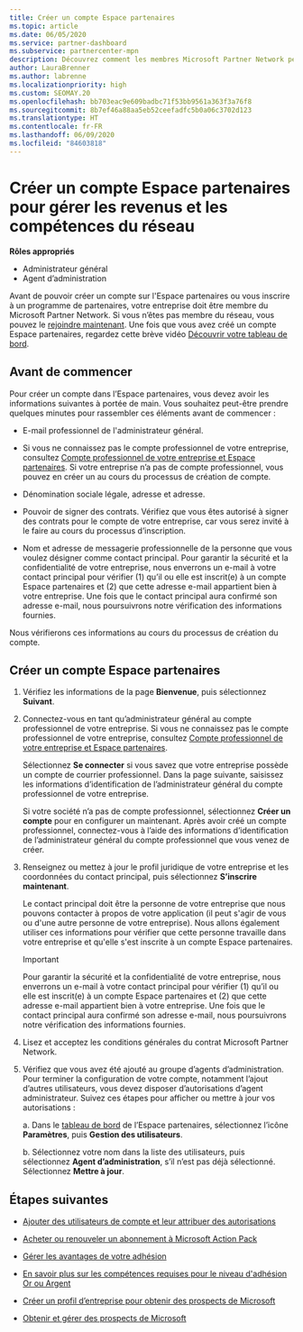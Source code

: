 ```yaml
---
title: Créer un compte Espace partenaires
ms.topic: article
ms.date: 06/05/2020
ms.service: partner-dashboard
ms.subservice: partnercenter-mpn
description: Découvrez comment les membres Microsoft Partner Network peuvent créer un compte Espace partenaires pour gérer leurs revenus et leurs compétences du réseau.
author: LauraBrenner
ms.author: labrenne
ms.localizationpriority: high
ms.custom: SEOMAY.20
ms.openlocfilehash: bb703eac9e609badbc71f53bb9561a363f3a76f8
ms.sourcegitcommit: 8b7ef46a88aa5eb52ceefadfc5b0a06c3702d123
ms.translationtype: HT
ms.contentlocale: fr-FR
ms.lasthandoff: 06/09/2020
ms.locfileid: "84603818"
---
```

# <a name="create-a-partner-center-account-to-manage-network-benefits-and-competencies"></a>Créer un compte Espace partenaires pour gérer les revenus et les compétences du réseau

**Rôles appropriés**

- Administrateur général
- Agent d’administration

Avant de pouvoir créer un compte sur l'Espace partenaires ou vous inscrire à un programme de partenaires, votre entreprise doit être membre du Microsoft Partner Network. Si vous n’êtes pas membre du réseau, vous pouvez le [rejoindre maintenant](https://partner.microsoft.com/commercial#). Une fois que vous avez créé un compte Espace partenaires, regardez cette brève vidéo [Découvrir votre tableau de bord](https://vimeo.com/290338211).

## <a name="before-you-begin"></a>Avant de commencer

Pour créer un compte dans l’Espace partenaires, vous devez avoir les informations suivantes à portée de main. Vous souhaitez peut-être prendre quelques minutes pour rassembler ces éléments avant de commencer :

-   E-mail professionnel de l'administrateur général.

-   Si vous ne connaissez pas le compte professionnel de votre entreprise, consultez [Compte professionnel de votre entreprise et Espace partenaires](azure-active-directory-tenants-and-partner-center.md). Si votre entreprise n’a pas de compte professionnel, vous pouvez en créer un au cours du processus de création de compte. 

-   Dénomination sociale légale, adresse et adresse.  

-   Pouvoir de signer des contrats. Vérifiez que vous êtes autorisé à signer des contrats pour le compte de votre entreprise, car vous serez invité à le faire au cours du processus d’inscription.

-   Nom et adresse de messagerie professionnelle de la personne que vous voulez désigner comme contact principal. Pour garantir la sécurité et la confidentialité de votre entreprise, nous enverrons un e-mail à votre contact principal pour vérifier (1) qu’il ou elle est inscrit(e) à un compte Espace partenaires et (2) que cette adresse e-mail appartient bien à votre entreprise. Une fois que le contact principal aura confirmé son adresse e-mail, nous poursuivrons notre vérification des informations fournies.

Nous vérifierons ces informations au cours du processus de création du compte. 
 
## <a name="create-a-partner-center-account"></a>Créer un compte Espace partenaires

1.  Vérifiez les informations de la page **Bienvenue**, puis sélectionnez **Suivant**.

2.  Connectez-vous en tant qu’administrateur général au compte professionnel de votre entreprise. Si vous ne connaissez pas le compte professionnel de votre entreprise, consultez [Compte professionnel de votre entreprise et Espace partenaires](azure-active-directory-tenants-and-partner-center.md).

    Sélectionnez **Se connecter** si vous savez que votre entreprise possède un compte de courrier professionnel. Dans la page suivante, saisissez les informations d’identification de l’administrateur général du compte professionnel de votre entreprise. 

    Si votre société n’a pas de compte professionnel, sélectionnez **Créer un compte** pour en configurer un maintenant. Après avoir créé un compte professionnel, connectez-vous à l’aide des informations d’identification de l’administrateur général du compte professionnel que vous venez de créer.

3.  Renseignez ou mettez à jour le profil juridique de votre entreprise et les coordonnées du contact principal, puis sélectionnez **S’inscrire maintenant**. 

    Le contact principal doit être la personne de votre entreprise que nous pouvons contacter à propos de votre application (il peut s'agir de vous ou d'une autre personne de votre entreprise). Nous allons également utiliser ces informations pour vérifier que cette personne travaille dans votre entreprise et qu'elle s'est inscrite à un compte Espace partenaires.

    > [!IMPORTANT]  
    > Pour garantir la sécurité et la confidentialité de votre entreprise, nous enverrons un e-mail à votre contact principal pour vérifier (1) qu’il ou elle est inscrit(e) à un compte Espace partenaires et (2) que cette adresse e-mail appartient bien à votre entreprise. Une fois que le contact principal aura confirmé son adresse e-mail, nous poursuivrons notre vérification des informations fournies.

4.  Lisez et acceptez les conditions générales du contrat Microsoft Partner Network. 

5.  Vérifiez que vous avez été ajouté au groupe d’agents d’administration. Pour terminer la configuration de votre compte, notamment l’ajout d’autres utilisateurs, vous devez disposer d’autorisations d’agent administrateur. Suivez ces étapes pour afficher ou mettre à jour vos autorisations :

    a. Dans le [tableau de bord](https://partner.microsoft.com/dashboard/home**) de l’Espace partenaires, sélectionnez l’icône **Paramètres**, puis **Gestion des utilisateurs**.  

    b. Sélectionnez votre nom dans la liste des utilisateurs, puis sélectionnez **Agent d’administration**, s’il n’est pas déjà sélectionné. Sélectionnez **Mettre à jour**.  

## <a name="next-steps"></a>Étapes suivantes

-   [Ajouter des utilisateurs de compte et leur attribuer des autorisations](create-user-accounts-and-set-permissions.md)

-   [Acheter ou renouveler un abonnement à Microsoft Action Pack](mpn-get-action-pack.md)

-   [Gérer les avantages de votre adhésion](manage-your-partner-network-benefits.md)

-   [En savoir plus sur les compétences requises pour le niveau d'adhésion Or ou Argent](https://partner.microsoft.com/membership/competencies)

-   [Créer un profil d’entreprise pour obtenir des prospects de Microsoft](create-a-marketing-profile.md)

-   [Obtenir et gérer des prospects de Microsoft](responding-to-referrals.md)